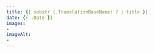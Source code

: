 ```yaml
---
title: {{ substr (.TranslationBaseName) 7 | title }}
date: {{ .Date }}
images: 
- 
imageAlt: 
- 
---
```

